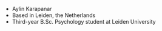 - Aylin Karapanar 
- Based in Leiden, the Netherlands 
- Third-year B.Sc. Psychology student at Leiden University


<!---
aylinkarapanar/aylinkarapanar is a ✨ special ✨ repository because its `README.md` (this file) appears on your GitHub profile.
You can click the Preview link to take a look at your changes.
--->
